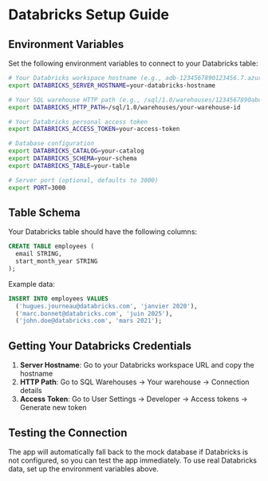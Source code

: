 # Databricks Setup Guide

## Environment Variables

Set the following environment variables to connect to your Databricks table:

```bash
# Your Databricks workspace hostname (e.g., adb-1234567890123456.7.azuredatabricks.net)
export DATABRICKS_SERVER_HOSTNAME=your-databricks-hostname

# Your SQL warehouse HTTP path (e.g., /sql/1.0/warehouses/1234567890abcdef)
export DATABRICKS_HTTP_PATH=/sql/1.0/warehouses/your-warehouse-id

# Your Databricks personal access token
export DATABRICKS_ACCESS_TOKEN=your-access-token

# Database configuration
export DATABRICKS_CATALOG=your-catalog
export DATABRICKS_SCHEMA=your-schema
export DATABRICKS_TABLE=your-table

# Server port (optional, defaults to 3000)
export PORT=3000
```

## Table Schema

Your Databricks table should have the following columns:

```sql
CREATE TABLE employees (
  email STRING,
  start_month_year STRING
);
```

Example data:
```sql
INSERT INTO employees VALUES 
  ('hugues.journeau@databricks.com', 'janvier 2020'),
  ('marc.bonnet@databricks.com', 'juin 2025'),
  ('john.doe@databricks.com', 'mars 2021');
```

## Getting Your Databricks Credentials

1. **Server Hostname**: Go to your Databricks workspace URL and copy the hostname
2. **HTTP Path**: Go to SQL Warehouses → Your warehouse → Connection details
3. **Access Token**: Go to User Settings → Developer → Access tokens → Generate new token

## Testing the Connection

The app will automatically fall back to the mock database if Databricks is not configured, so you can test the app immediately. To use real Databricks data, set up the environment variables above.
